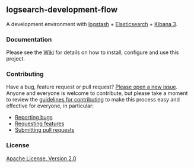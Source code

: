 ## logsearch-development-flow

A development environment with [logstash](http://logstash.net/) + [Elasticsearch](http://www.elasticsearch.org/) + [Kibana 3](http://three.kibana.org/).

### Documentation

Please see the [Wiki](https://github.com/cityindex/logsearch-development-flow/wiki) for details on how to install, configure and use this project.

### Contributing

Have a bug, feature request or pull request? [Please open a new issue](https://github.com/cityindex/pressupbox-development-boilerplate/issues).
Anyone and everyone is welcome to contribute, but please take a moment to
review the [guidelines for contributing](CONTRIBUTING.md) to make this process
easy and effective for everyone, in particular:

* [Reporting bugs](CONTRIBUTING.md#reporting-bugs)
* [Requesting features](CONTRIBUTING.md#requesting-features)
* [Submitting pull requests](CONTRIBUTING.md#submitting-pull-requests)

### License

[Apache License, Version 2.0](./LICENSE.md)
